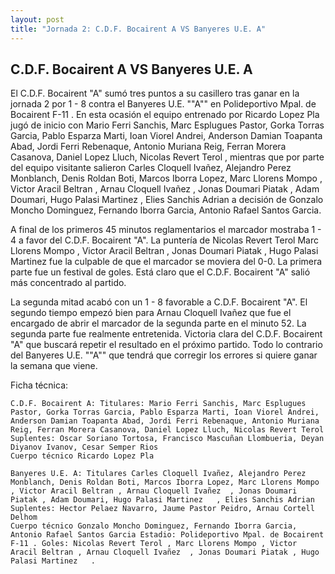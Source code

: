 ```yaml
--- 
layout: post 
title: "Jornada 2: C.D.F. Bocairent A VS Banyeres U.E. A"
---
```


## C.D.F. Bocairent A VS Banyeres U.E. A

El C.D.F. Bocairent "A" sumó tres puntos a su casillero tras ganar en la jornada 2 por 1 - 8 contra el Banyeres U.E. ""A"" en Polideportivo Mpal. de Bocairent F-11 . En esta ocasión el equipo entrenado por Ricardo Lopez Pla jugó de inicio con Mario Ferri Sanchis, Marc Esplugues Pastor, Gorka Torras Garcia, Pablo Esparza Marti, Ioan Viorel Andrei, Anderson Damian Toapanta Abad, Jordi Ferri Rebenaque, Antonio Muriana Reig, Ferran Morera Casanova, Daniel Lopez Lluch, Nicolas Revert Terol , mientras que por parte del equipo visitante salieron Carles Cloquell Ivañez, Alejandro Perez Monblanch, Denis Roldan Boti, Marcos Iborra Lopez, Marc Llorens Mompo , Victor Aracil Beltran , Arnau Cloquell Ivañez  , Jonas Doumari Piatak , Adam Doumari, Hugo Palasi Martinez   , Elies Sanchis Adrian a decisión de Gonzalo Moncho Dominguez, Fernando Iborra Garcia, Antonio Rafael Santos Garcia. 

A final de los primeros 45 minutos reglamentarios el marcador mostraba 1 - 4 a favor del C.D.F. Bocairent "A". La puntería de Nicolas Revert Terol  Marc Llorens Mompo , Victor Aracil Beltran , Jonas Doumari Piatak , Hugo Palasi Martinez     fue la culpable de que el marcador se moviera del 0-0. La primera parte fue un festival de goles. Está claro que el C.D.F. Bocairent "A" salió más concentrado al partido. 

La segunda mitad acabó con un 1 - 8 favorable a C.D.F. Bocairent "A". El segundo tiempo empezó bien para Arnau Cloquell Ivañez   que fue el encargado de abrir el marcador de la segunda parte en el minuto 52. La segunda parte fue realmente entretenida. Victoria clara del C.D.F. Bocairent "A" que buscará repetir el resultado en el próximo partido. Todo lo contrario del Banyeres U.E. ""A"" que tendrá que corregir los errores si quiere ganar la semana que viene. 

Ficha técnica: 
    
    C.D.F. Bocairent A: Titulares: Mario Ferri Sanchis, Marc Esplugues Pastor, Gorka Torras Garcia, Pablo Esparza Marti, Ioan Viorel Andrei, Anderson Damian Toapanta Abad, Jordi Ferri Rebenaque, Antonio Muriana Reig, Ferran Morera Casanova, Daniel Lopez Lluch, Nicolas Revert Terol  
    Suplentes: Oscar Soriano Tortosa, Francisco Mascuñan Llombueria, Deyan Diyanov Ivanov, Cesar Semper Rios 
    Cuerpo técnico Ricardo Lopez Pla 
    
    Banyeres U.E. A: Titulares Carles Cloquell Ivañez, Alejandro Perez Monblanch, Denis Roldan Boti, Marcos Iborra Lopez, Marc Llorens Mompo , Victor Aracil Beltran , Arnau Cloquell Ivañez  , Jonas Doumari Piatak , Adam Doumari, Hugo Palasi Martinez   , Elies Sanchis Adrian
    Suplentes: Hector Pelaez Navarro, Jaume Pastor Peidro, Arnau Cortell Delhom 
    Cuerpo técnico Gonzalo Moncho Dominguez, Fernando Iborra Garcia, Antonio Rafael Santos Garcia Estadio: Polideportivo Mpal. de Bocairent F-11 . Goles: Nicolas Revert Terol , Marc Llorens Mompo , Victor Aracil Beltran , Arnau Cloquell Ivañez  , Jonas Doumari Piatak , Hugo Palasi Martinez   .  